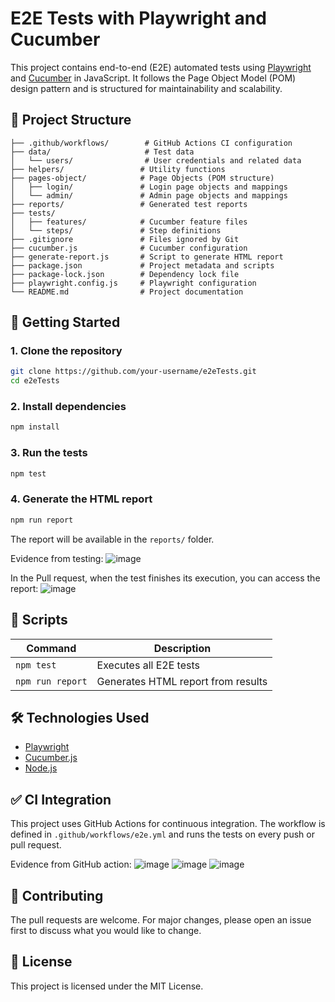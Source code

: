 # E2E Tests with Playwright and Cucumber

This project contains end-to-end (E2E) automated tests using [Playwright](https://playwright.dev/) and [Cucumber](https://cucumber.io/) in JavaScript. It follows the Page Object Model (POM) design pattern and is structured for maintainability and scalability.

## 📁 Project Structure

```
├── .github/workflows/        # GitHub Actions CI configuration
├── data/                     # Test data
│   └── users/                # User credentials and related data
├── helpers/                 # Utility functions
├── pages-object/            # Page Objects (POM structure)
│   ├── login/               # Login page objects and mappings
│   └── admin/               # Admin page objects and mappings
├── reports/                 # Generated test reports
├── tests/
│   ├── features/            # Cucumber feature files
│   └── steps/               # Step definitions
├── .gitignore               # Files ignored by Git
├── cucumber.js              # Cucumber configuration
├── generate-report.js       # Script to generate HTML report
├── package.json             # Project metadata and scripts
├── package-lock.json        # Dependency lock file
├── playwright.config.js     # Playwright configuration
└── README.md                # Project documentation
```

## 🚀 Getting Started

### 1. Clone the repository

```bash
git clone https://github.com/your-username/e2eTests.git
cd e2eTests
```

### 2. Install dependencies

```bash
npm install
```

### 3. Run the tests

```bash
npm test
```

### 4. Generate the HTML report

```bash
npm run report
```

The report will be available in the `reports/` folder.

Evidence from testing:
![image](https://github.com/user-attachments/assets/aa6035cc-ee08-42b8-8dfd-6a6bf2e7e585)

In the Pull request, when the test finishes its execution, you can access the report:
![image](https://github.com/user-attachments/assets/77342416-1cfd-451e-8549-4b337b5fd4ea)

## 🧪 Scripts

| Command           | Description                          |
|------------------|--------------------------------------|
| `npm test`       | Executes all E2E tests               |
| `npm run report` | Generates HTML report from results   |

## 🛠 Technologies Used

- [Playwright](https://playwright.dev/)
- [Cucumber.js](https://github.com/cucumber/cucumber-js)
- [Node.js](https://nodejs.org/)

## ✅ CI Integration

This project uses GitHub Actions for continuous integration. The workflow is defined in `.github/workflows/e2e.yml` and runs the tests on every push or pull request.

Evidence from GitHub action:
![image](https://github.com/user-attachments/assets/cf88c354-580b-489e-ba5e-4ea26e66f549)
![image](https://github.com/user-attachments/assets/46a44cd4-5817-4dd1-8bc4-7e9bfe75f6ff)
![image](https://github.com/user-attachments/assets/51793f4b-8f2b-4b93-a133-c71fbcd414a0)

## 🤝 Contributing

The pull requests are welcome. For major changes, please open an issue first to discuss what you would like to change.

## 📄 License

This project is licensed under the MIT License.
